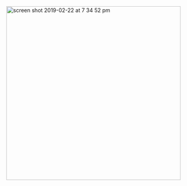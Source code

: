 <img width="459" alt="screen shot 2019-02-22 at 7 34 52 pm" src="https://user-images.githubusercontent.com/44656271/53278753-26e73300-36d9-11e9-9264-1438f0db83bc.png">
